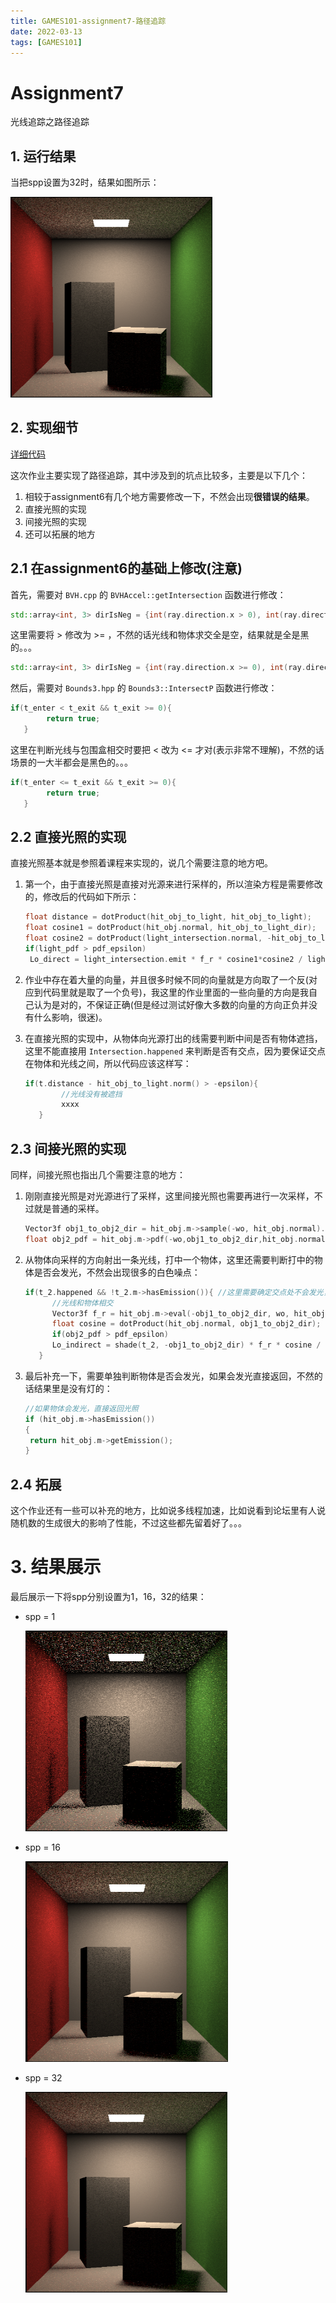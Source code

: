 ```yaml
---
title: GAMES101-assignment7-路径追踪
date: 2022-03-13
tags: [GAMES101]
---
```

# Assignment7

光线追踪之路径追踪

## 1. 运行结果

当把spp设置为32时，结果如图所示：

<img src="https://raw.githubusercontent.com/ljhgpp/whatisthis/main/static/image-20220313154640560.png" alt="image-20220313154640560" style="zoom:33%;" />



## 2. 实现细节

[详细代码](https://github.com/LJHG/GAMES101-assignments)

这次作业主要实现了路径追踪，其中涉及到的坑点比较多，主要是以下几个：

1. 相较于assignment6有几个地方需要修改一下，不然会出现**很错误的结果**。
2. 直接光照的实现
3. 间接光照的实现
4. 还可以拓展的地方



## 2.1 在assignment6的基础上修改(注意)

首先，需要对 `BVH.cpp` 的 `BVHAccel::getIntersection` 函数进行修改：

```cpp
std::array<int, 3> dirIsNeg = {int(ray.direction.x > 0), int(ray.direction.y > 0), int(ray.direction.z) > 0};
```

这里需要将 > 修改为 >= ，不然的话光线和物体求交全是空，结果就是全是黑的。。。

```cpp
std::array<int, 3> dirIsNeg = {int(ray.direction.x >= 0), int(ray.direction.y >= 0), int(ray.direction.z) >= 0};
```



然后，需要对 `Bounds3.hpp` 的 `Bounds3::IntersectP` 函数进行修改：

```cpp
if(t_enter < t_exit && t_exit >= 0){
        return true;
   }
```

这里在判断光线与包围盒相交时要把 < 改为 <= 才对(表示非常不理解)，不然的话场景的一大半都会是黑色的。。。

```cpp
if(t_enter <= t_exit && t_exit >= 0){
        return true;
   }
```



## 2.2 直接光照的实现

直接光照基本就是参照着课程来实现的，说几个需要注意的地方吧。

1. 第一个，由于直接光照是直接对光源来进行采样的，所以渲染方程是需要修改的，修改后的代码如下所示：

   ```cpp
   float distance = dotProduct(hit_obj_to_light, hit_obj_to_light);
   float cosine1 = dotProduct(hit_obj.normal, hit_obj_to_light_dir);
   float cosine2 = dotProduct(light_intersection.normal, -hit_obj_to_light_dir);
   if(light_pdf > pdf_epsilon)
   	Lo_direct = light_intersection.emit * f_r * cosine1*cosine2 / light_pdf / distance;
   ```

2. 作业中存在着大量的向量，并且很多时候不同的向量就是方向取了一个反(对应到代码里就是取了一个负号)，我这里的作业里面的一些向量的方向是我自己认为是对的，不保证正确(但是经过测试好像大多数的向量的方向正负并没有什么影响，很迷)。

3. 在直接光照的实现中，从物体向光源打出的线需要判断中间是否有物体遮挡，这里不能直接用 `Intersection.happened` 来判断是否有交点，因为要保证交点在物体和光线之间，所以代码应该这样写：

   ```cpp
   if(t.distance - hit_obj_to_light.norm() > -epsilon){
           //光线没有被遮挡
           xxxx
      }
   ```



## 2.3 间接光照的实现

同样，间接光照也指出几个需要注意的地方：

1. 刚刚直接光照是对光源进行了采样，这里间接光照也需要再进行一次采样，不过就是普通的采样。

   ```cpp
   Vector3f obj1_to_obj2_dir = hit_obj.m->sample(-wo, hit_obj.normal).normalized();
   float obj2_pdf = hit_obj.m->pdf(-wo,obj1_to_obj2_dir,hit_obj.normal);
   ```

2. 从物体向采样的方向射出一条光线，打中一个物体，这里还需要判断打中的物体是否会发光，不然会出现很多的白色噪点：

   ```cpp
   if(t_2.happened && !t_2.m->hasEmission()){ //这里需要确定交点处不会发光，来确保这是间接光照而不是直接射到了光源
         //光线和物体相交
         Vector3f f_r = hit_obj.m->eval(-obj1_to_obj2_dir, wo, hit_obj.normal);
         float cosine = dotProduct(hit_obj.normal, obj1_to_obj2_dir); 
         if(obj2_pdf > pdf_epsilon)
         Lo_indirect = shade(t_2, -obj1_to_obj2_dir) * f_r * cosine / obj2_pdf / RussianRoulette;
      }
   ```

3. 最后补充一下，需要单独判断物体是否会发光，如果会发光直接返回，不然的话结果里是没有灯的：

   ```cpp
   //如果物体会发光，直接返回光照
   if (hit_obj.m->hasEmission())
   {
   	return hit_obj.m->getEmission();
   }
   ```



## 2.4 拓展

这个作业还有一些可以补充的地方，比如说多线程加速，比如说看到论坛里有人说随机数的生成很大的影响了性能，不过这些都先留着好了。。。



# 3. 结果展示

最后展示一下将spp分别设置为1，16，32的结果：

* spp = 1

  <img src="https://raw.githubusercontent.com/ljhgpp/whatisthis/main/static/image-20220313154827341.png" alt="image-20220313154827341" style="zoom:33%;" />

* spp = 16

  <img src="https://raw.githubusercontent.com/ljhgpp/whatisthis/main/static/image-20220313155000558.png" alt="image-20220313155000558" style="zoom:33%;" />

* spp = 32

  <img src="https://raw.githubusercontent.com/ljhgpp/whatisthis/main/static/image-20220313155028295.png" alt="image-20220313155028295" style="zoom:33%;" />



















